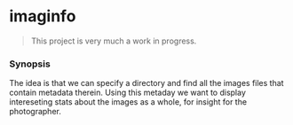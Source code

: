 # imaginfo

> This project is very much a work in progress.

### Synopsis
The idea is that we can specify a directory and find all the images files that contain metadata therein. 
Using this metaday we want to display intereseting stats about the images as a whole, for insight for the photographer.
